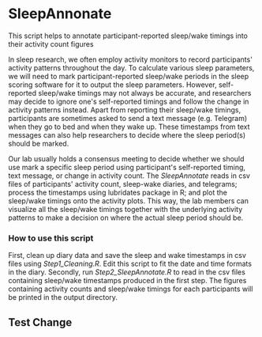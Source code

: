 # SleepAnnonate
This script helps to annotate participant-reported sleep/wake timings into their activity count figures

In sleep research, we often employ activity monitors to record participants' activity patterns throughout the day. To calculate various sleep parameters, we will need to mark participant-reported sleep/wake periods in the sleep scoring software for it to output the sleep parameters. However, self-reported sleep/wake timings may not always be accurate, and researchers may decide to ignore one's self-reported timings and follow the change in activity patterns instead. Apart from reporting their sleep/wake timings, participants are sometimes asked to send a text message (e.g. Telegram) when they go to bed and when they wake up. These timestamps from text messages can also help researchers to decide where the sleep period(s) should be marked. 

Our lab usually holds a consensus meeting to decide whether we should use mark a specific sleep period using participant's self-reported timing, text message, or change in activity count. The *SleepAnnotate* reads in csv files of participants' activity count, sleep-wake diaries, and telegrams; process the timestamps using lubridates package in R; and plot the sleep/wake timings onto the activity plots. This way, the lab members can visualize all the sleep/wake timings together with the underlying activity patterns to make a decision on where the actual sleep period should be.

### How to use this script

First, clean up diary data and save the sleep and wake timestamps in csv files using *Step1_Cleaning.R*. Edit this script to fit the date and time formats in the diary. Secondly, run *Step2_SleepAnnotate.R* to read in the csv files containing sleep/wake timestamps produced in the first step. The figures containing activity counts and sleep/wake timings for each participants will be printed in the output directory.

## Test Change
